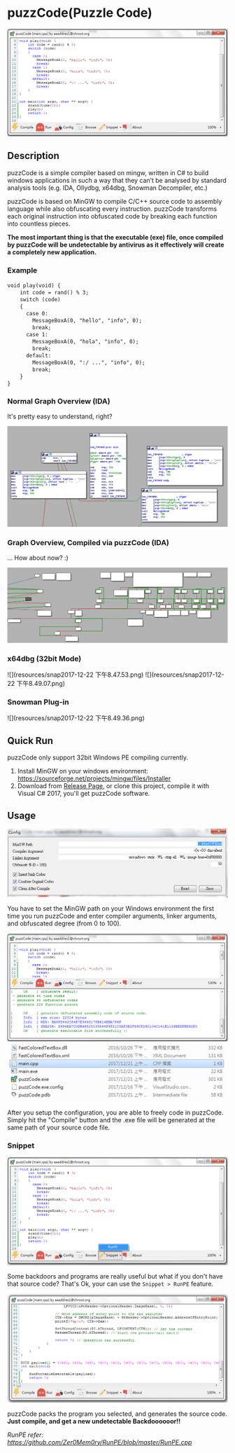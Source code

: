 # puzzCode(Puzzle Code)

![螢幕快照 2017-12-21 上午6.21.38.png](resources/02666CA47DBF6E48FF90A7D53556B865.png)

## Description

puzzCode is a simple compiler based on mingw, written in C# to build windows applications in such a way that they can’t be analysed by standard analysis tools (e.g. IDA, Ollydbg, x64dbg, Snowman Decompiler, etc.)

puzzCode is based on MinGW to compile C/C++ source code to assembly language while also obfuscating every instruction. puzzCode transforms each original instruction into obfuscated code by breaking each function into countless pieces.

**The most important thing is that the executable (exe) file, once compiled by puzzCode will be undetectable by antivirus as it effectively will create a completely new application.**

### Example

```
void play(void) {
    int code = rand() % 3;
    switch (code)
    {
      case 0:
        MessageBoxA(0, "hello", "info", 0);
        break;
      case 1:
        MessageBoxA(0, "hola", "info", 0);
        break;
      default:
        MessageBoxA(0, ":/ ...", "info", 0);
        break;
    }
}   
```

### Normal Graph Overview (IDA)

It's pretty easy to understand, right?

![螢幕快照 2017-12-21 上午5.44.18.png](resources/F3D0B8CD285ECAD326C72873AA2D0146.png)

### Graph Overview, Compiled via puzzCode (IDA)

... How about now? :)

![螢幕快照 2017-12-21 上午6.16.17.png](resources/94BA0F1EF7491E9BE5F71BBE80881634.png)

### x64dbg (32bit Mode)

![](resources/snap2017-12-22 下午8.47.53.png)
![](resources/snap2017-12-22 下午8.49.07.png)

### Snowman Plug-in

![](resources/snap2017-12-22 下午8.49.36.png)

## Quick Run

puzzCode only support 32bit Windows PE compiling currently.


1. Install MinGW on your windows environment: https://sourceforge.net/projects/mingw/files/Installer
2. Download from [Release Page](https://github.com/aaaddress1/puzzCode/releases), or clone this project, compile it with Visual C# 2017, you'll get puzzCode software.

## Usage

![螢幕快照 2017-12-21 上午5.36.29.png](resources/454D56B8EF05426D6AE99B82B2F8A166.png)

You have to set the MinGW path on your Windows environment the first time you run puzzCode and enter compiler arguments, linker arguments, and obfuscated degree (from 0 to 100).

![螢幕快照 2017-12-21 上午6.17.08.png](resources/89EFD46DE61B09F2793982E124C535B4.png)
![螢幕快照 2017-12-21 上午6.26.18.png](resources/D6DD734B6E8B5323148B0F707C5053B8.png)

After you setup the configuration, you are able to freely code in puzzCode. Simply hit the "Compile" button and the .exe file will be generated at the same path of your source code file.

### Snippet
![螢幕快照 2017-12-21 上午6.27.23.png](resources/7468CD0110210F9087DEB8A3FE84F929.png)

Some backdoors and programs are really useful but what if you don't have that source code? That's Ok, your can use the `Snippet > RunPE` feature.

![螢幕快照 2017-12-21 上午6.29.06.png](resources/B123B443F08DF005A368FA6FD60B8EC9.png)

puzzCode packs the program you selected, and generates the source code. **Just compile, and get a new undetectable Backdoooooor!!**

*RunPE refer: https://github.com/Zer0Mem0ry/RunPE/blob/master/RunPE.cpp*

